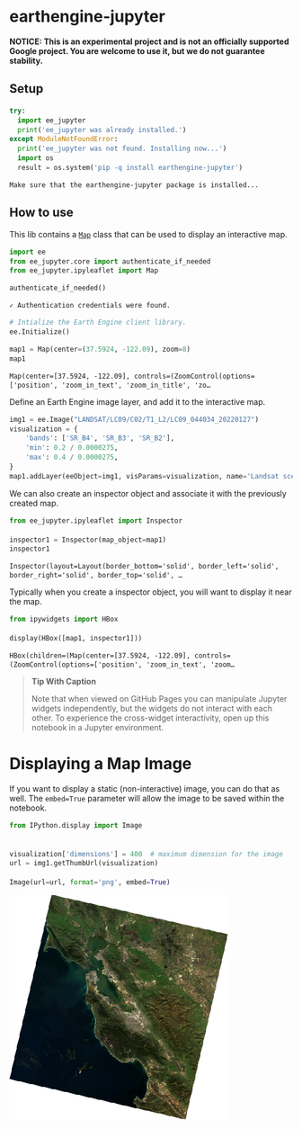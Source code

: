 earthengine-jupyter
================

<!-- WARNING: THIS FILE WAS AUTOGENERATED! DO NOT EDIT! -->

**NOTICE: This is an experimental project and is not an officially
supported Google project. You are welcome to use it, but we do not
guarantee stability.**

## Setup

``` python
try:
  import ee_jupyter
  print('ee_jupyter was already installed.')
except ModuleNotFoundError:
  print('ee_jupyter was not found. Installing now...')
  import os
  result = os.system('pip -q install earthengine-jupyter')
```

    Make sure that the earthengine-jupyter package is installed...

## How to use

This lib contains a
[`Map`](https://googlestaging.github.io/earthengine-jupyter/ipyleaflet.html#map)
class that can be used to display an interactive map.

``` python
import ee
from ee_jupyter.core import authenticate_if_needed
from ee_jupyter.ipyleaflet import Map
```

``` python
authenticate_if_needed()
```

    ✓ Authentication credentials were found.

``` python
# Intialize the Earth Engine client library.
ee.Initialize()
```

``` python
map1 = Map(center=(37.5924, -122.09), zoom=8)
map1
```

    Map(center=[37.5924, -122.09], controls=(ZoomControl(options=['position', 'zoom_in_text', 'zoom_in_title', 'zo…

Define an Earth Engine image layer, and add it to the interactive map.

``` python
img1 = ee.Image("LANDSAT/LC09/C02/T1_L2/LC09_044034_20220127")
visualization = {
    'bands': ['SR_B4', 'SR_B3', 'SR_B2'],
    'min': 0.2 / 0.0000275,
    'max': 0.4 / 0.0000275,
}
map1.addLayer(eeObject=img1, visParams=visualization, name='Landsat scene')
```

We can also create an inspector object and associate it with the
previously created map.

``` python
from ee_jupyter.ipyleaflet import Inspector

inspector1 = Inspector(map_object=map1)
inspector1
```

    Inspector(layout=Layout(border_bottom='solid', border_left='solid', border_right='solid', border_top='solid', …

Typically when you create a inspector object, you will want to display
it near the map.

``` python
from ipywidgets import HBox

display(HBox([map1, inspector1]))
```

    HBox(children=(Map(center=[37.5924, -122.09], controls=(ZoomControl(options=['position', 'zoom_in_text', 'zoom…

<div>

> **Tip With Caption**
>
> Note that when viewed on GitHub Pages you can manipulate Jupyter
> widgets independently, but the widgets do not interact with each
> other. To experience the cross-widget interactivity, open up this
> notebook in a Jupyter environment.

</div>

# Displaying a Map Image

If you want to display a static (non-interactive) image, you can do that
as well. The `embed=True` parameter will allow the image to be saved
within the notebook.

``` python
from IPython.display import Image


visualization['dimensions'] = 400  # maximum dimension for the image
url = img1.getThumbUrl(visualization)

Image(url=url, format='png', embed=True)
```

![](index_files/figure-gfm/cell-10-output-1.png)
